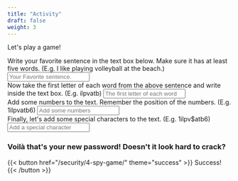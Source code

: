 ```yaml
---
title: "Activity"
draft: false
weight: 3
---
```


Let's play a game!

<form accept-charset="UTF-8" action="https://formkeep.com/f/exampletoken" method="POST">
  <input type="hidden" name="utf8" value="✓">
  Write your favorite sentence in the text box below. Make sure it has at least five words. (E.g. I like playing volleyball at the beach.)
  <input type="email"  name="email" placeholder="Your Favorite sentence.">
</br>
   Now take the first letter of each word from the above sentence and write inside the text box. (E.g. ilpvatb)
  <input type="text" name="name" placeholder="The first letter of each word">
</br>
   Add some numbers to the text. Remember the position of the numbers. (E.g. 1ilpvatb6)
  <input type="tel" name="phone" placeholder="Add some numbers">
</br>
  Finally, let's add some special characters to the text. (E.g. 1ilpv$atb6)
  <input type="tel" name="phone" placeholder="Add a special character">

</br>
</form>

### Voilà that's your new password! Doesn't it look hard to crack?

{{< button href="/security/4-spy-game/" theme="success" >}} Success! {{< /button >}}

